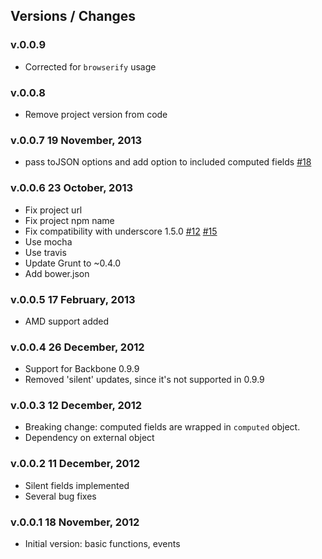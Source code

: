 ## Versions / Changes

### v.0.0.9

* Corrected for `browserify` usage

### v.0.0.8

* Remove project version from code

### v.0.0.7 19 November, 2013

* pass toJSON options and add option to included computed fields [#18](https://github.com/alexanderbeletsky/backbone-computedfields/commit/91e31ce4c5264cd8f9d5df1204539055cfb4e369)

### v.0.0.6 23 October, 2013

* Fix project url
* Fix project npm name
* Fix compatibility with underscore 1.5.0 [#12](https://github.com/alexanderbeletsky/backbone-computedfields/commit/30f8a25346dbb31665ed1f8defeca794a06bac15) [#15](https://github.com/alexanderbeletsky/backbone-computedfields/commit/2e6dcd4ffe991a7d017e0821dc38cd4198070f04)
* Use mocha
* Use travis
* Update Grunt to ~0.4.0
* Add bower.json

### v.0.0.5 17 February, 2013

* AMD support added

### v.0.0.4 26 December, 2012

* Support for Backbone 0.9.9
* Removed 'silent' updates, since it's not supported in 0.9.9

### v.0.0.3 12 December, 2012

* Breaking change: computed fields are wrapped in `computed` object.
* Dependency on external object

### v.0.0.2 11 December, 2012

* Silent fields implemented
* Several bug fixes

### v.0.0.1 18 November, 2012

* Initial version: basic functions, events
